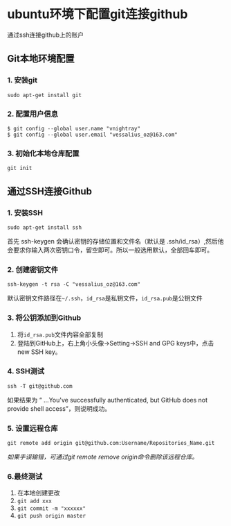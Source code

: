 # ubuntu环境下配置git连接github

通过ssh连接github上的账户

## Git本地环境配置

### 1. 安装git

```
sudo apt-get install git
```

### 2. 配置用户信息

```
$ git config --global user.name "vnightray"
$ git config --global user.email "vessalius_oz@163.com"
```

### 3. 初始化本地仓库配置

```
git init
```

## 通过SSH连接Github

### 1. 安装SSH

```
sudo apt-get install ssh
```

首先 ssh-keygen 会确认密钥的存储位置和文件名（默认是 .ssh/id_rsa）,然后他会要求你输入两次密钥口令，留空即可。所以一般选用默认，全部回车即可。

### 2. 创建密钥文件

```
ssh-keygen -t rsa -C "vessalius_oz@163.com"
```

默认密钥文件路径在`~/.ssh`，`id_rsa`是私钥文件，`id_rsa.pub`是公钥文件

### 3. 将公钥添加到Github

1. 将`id_rsa.pub`文件内容全部复制
2. 登陆到GitHub上，右上角小头像->Setting->SSH and GPG keys中，点击new SSH key。

### 4. SSH测试

```
ssh -T git@github.com
```

如果结果为 “ ...You've successfully authenticated, but GitHub does not provide shell access”，则说明成功。

### 5. 设置远程仓库

```
git remote add origin git@github.com:Username/Repositories_Name.git
```

*如果手误输错，可通过git remote remove origin命令删除该远程仓库。*

### 6.最终测试

1. 在本地创建更改
2. `git add xxx`
3. `git commit -m "xxxxxx"`
4. `git push origin master`

